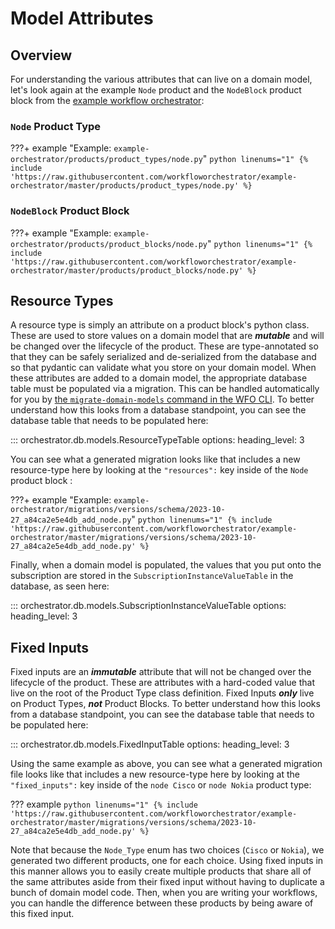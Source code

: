 # Model Attributes

## Overview

For understanding the various attributes that can live on a domain model, let's look again at the example `Node` product and the `NodeBlock` product block from the [example workflow orchestrator](https://github.com/workfloworchestrator/example-orchestrator):

### `Node` Product Type

???+ example "Example: `example-orchestrator/products/product_types/node.py`"
    ```python linenums="1"
    {% include 'https://raw.githubusercontent.com/workfloworchestrator/example-orchestrator/master/products/product_types/node.py' %}
    ```

### `NodeBlock` Product Block

???+ example "Example: `example-orchestrator/products/product_blocks/node.py`"
    ```python linenums="1"
    {% include 'https://raw.githubusercontent.com/workfloworchestrator/example-orchestrator/master/products/product_blocks/node.py' %}
    ```

## Resource Types

A resource type is simply an attribute on a product block's python class. These are used to store values on a domain model that are *__mutable__* and will be changed over the lifecycle of the product. These are type-annotated so that they can be safely serialized and de-serialized from the database and so that pydantic can validate what you store on your domain model. When these attributes are added to a domain model, the appropriate database table must be populated via a migration. This can be handled automatically for you by [the `migrate-domain-models` command in the WFO CLI](../cli.md#migrate-domain-models). To better understand how this looks from a database standpoint, you can see the database table that needs to be populated here:

::: orchestrator.db.models.ResourceTypeTable
    options:
        heading_level: 3

You can see what a generated migration looks like that includes a new resource-type here by looking at the `"resources":` key inside of the `Node` product block :

???+ example "Example: `example-orchestrator/migrations/versions/schema/2023-10-27_a84ca2e5e4db_add_node.py`"
    ```python linenums="1"
    {% include 'https://raw.githubusercontent.com/workfloworchestrator/example-orchestrator/master/migrations/versions/schema/2023-10-27_a84ca2e5e4db_add_node.py' %}
    ```

Finally, when a domain model is populated, the values that you put onto the subscription are stored in the `SubscriptionInstanceValueTable` in the database, as seen here:

::: orchestrator.db.models.SubscriptionInstanceValueTable
    options:
        heading_level: 3

## Fixed Inputs

Fixed inputs are an *__immutable__* attribute that will not be changed over the lifecycle of the product. These are attributes with a hard-coded value that live on the root of the Product Type class definition. Fixed Inputs *__only__* live on Product Types, *__not__* Product Blocks. To better understand how this looks from a database standpoint, you can see the database table that needs to be populated here:

::: orchestrator.db.models.FixedInputTable
    options:
        heading_level: 3

Using the same example as above, you can see what a generated migration file looks like that includes a new resource-type here by looking at the `"fixed_inputs":` key inside of the `node Cisco` or `node Nokia` product type:

??? example
    ```python linenums="1"
    {% include 'https://raw.githubusercontent.com/workfloworchestrator/example-orchestrator/master/migrations/versions/schema/2023-10-27_a84ca2e5e4db_add_node.py' %}
    ```

Note that because the `Node_Type` enum has two choices (`Cisco` or `Nokia`), we generated two different products, one for each choice. Using fixed inputs in this manner allows you to easily create multiple products that share all of the same attributes aside from their fixed input without having to duplicate a bunch of domain model code. Then, when you are writing your workflows, you can handle the difference between these products by being aware of this fixed input.
